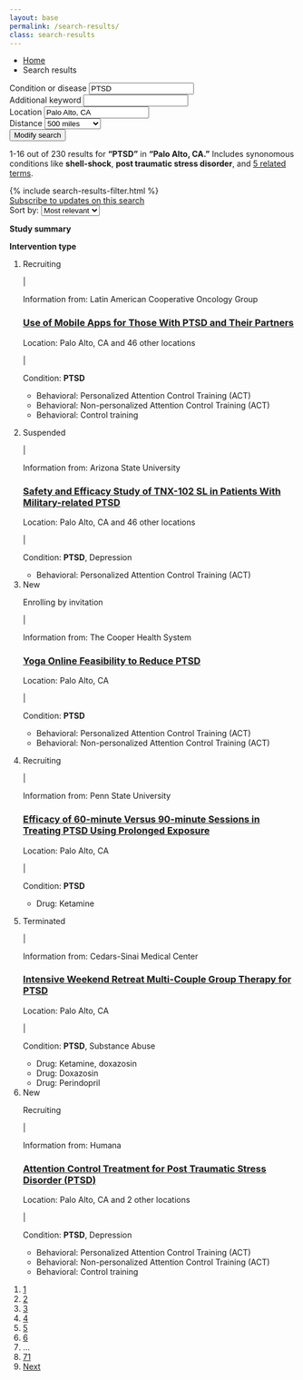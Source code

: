 ```yaml
---
layout: base
permalink: /search-results/
class: search-results
---
```


<nav class="submenu">
  <div class="usa-grid">
    <ul class="breadcrumbs usa-unstyled-list">
      <li>
        <a href="{{ site.baseurl }}/">Home</a>
      </li>
      <li>Search results</li>
    </ul>
  </div>
</nav>
<div class="search_result-search">
  <form class="usa-grid" action="">
    <div class="search_result-search-input">
      <label class="" for="search_field-condition">Condition or disease</label>
      <input id="search_field-condition" name="input-type-text" type="text" value="PTSD">
    </div>
    <div class="search_result-search-input">
      <label class="" for="search_field-keyword">Additional keyword</label>
      <input id="search_field-keyword" name="input-type-text" type="text" value="">
    </div>
    <div class="search_result-search-input">
      <label class="" for="search_field-location">Location</label>
      <input id="search_field-location" name="input-type-text" type="text" value="Palo Alto, CA">
    </div>
    <div class="search_result-search-input search_result-search-input-distance">
      <label for="distance">Distance</label>
      <select id="distance" name="distance">
        <option></option>
        <option value="50">50 miles</option>
        <option value="100">100 miles</option>
        <option value="250">250 miles</option>
        <option value="500" selected>500 miles</option>
        <option value="any">Any distance</option>
      </select>
    </div>
    <button class="">
      <span class="usa-sr-only">Modify search</span>
      <i class="fa fa-search" aria-hidden="true"></i>
    </button>
  </form>
</div>
<nav class="search_result-info_bar">
  <div class="usa-grid">
    <p class="search_result-count">1-16 out of 230 results for <b>“PTSD”</b> in <b>“Palo Alto, CA.”</b> Includes synonomous conditions like <b>shell-shock</b>, <b>post traumatic stress disorder</b>, and <a href="#0">5 related terms</a>.</p>
  </div>
</nav>
<div class="usa-grid">
  <aside class="search_result-filter usa-width-one-fourth">
    {% include search-results-filter.html %}
  </aside>
  <div class="usa-width-three-fourths">
    <div class="search_results-info">
      <div class="usa-width-one-half">
        <a class="link-subscribe" href="javascript:void(0);">Subscribe to updates on this search</a>
      </div>
      <div class="usa-width-one-half">
        <form class="form-sort" action="">
          <label for="options">Sort by:</label>
          <select name="options" id="options">
            <option value="value1">Most relevant</option>
            <option value="value2">Newest</option>
            <option value="value3">Oldest</option>
          </select>
        </form>
      </div>
    </div>
    <div class="usa-grid-full search_results-heading">
      <div class="usa-width-two-thirds">
        <p class="term"><b>Study summary</b></p>
      </div>
      <div class="usa-width-one-third">
        <p class="term"><b>Intervention type</b></p>
      </div>
    </div>
    <ol class="search_result-list usa-unstyled-list">
      <li class="search_result-item">
        <article>
          <div class="usa-width-two-thirds">
            <p class="search_result-metadata search_result-study-status study-status-recruiting">
              <i class="fa fa-circle" aria-hidden="true"></i>
              Recruiting
            </p>
            <span class="search_result-metadata-divider">|</span>
            <p class="search_result-metadata search_result-submitter">Information from: Latin American Cooperative Oncology Group</p>
            <h3 class="search_result-heading">
              <a href="{{ site.baseurl }}/study-detail/">Use of Mobile Apps for Those With <b>PTSD</b> and Their Partners</a>
            </h3>
            <p class="search_result-metadata">Location: Palo Alto, CA and 46 other locations</p>
            <span class="search_result-metadata-divider">|</span>
            <p class="search_result-metadata">Condition: <b>PTSD</b></p>
          </div>
          <div class="usa-width-one-third">
            <ul class="search_result-intervention">
              <li>Behavioral: Personalized Attention Control Training (ACT)</li>
              <li>Behavioral: Non-personalized Attention Control Training (ACT)</li>
              <li>Behavioral: Control training</li>
            </ul>
          </div>
        </article>
      </li>
      <li class="search_result-item">
        <article>
          <div class="usa-width-two-thirds">
            <p class="search_result-metadata search_result-study-status study-status-suspended-"><i class="fa fa-circle" aria-hidden="true"></i> Suspended</p>
            <span class="search_result-metadata-divider">|</span>
            <p class="search_result-metadata search_result-submitter">Information from: Arizona State University</p>
            <h3 class="search_result-heading">
              <a href="javascript:void(0);">Safety and Efficacy Study of TNX-102 SL in Patients With Military-related <b>PTSD</b></a>
            </h3>
            <p class="search_result-metadata">Location: Palo Alto, CA and 46 other locations</p>
            <span class="search_result-metadata-divider">|</span>
            <p class="search_result-metadata">Condition: <b>PTSD</b>, Depression</p>
          </div>
          <div class="usa-width-one-third">
            <ul class="search_result-intervention">
              <li>Behavioral: Personalized Attention Control Training (ACT)</li>
            </ul>
          </div>
        </article>
      </li>
      <li class="search_result-item">
        <article>
          <span class="usa-label">New</span>
          <div class="usa-width-two-thirds">
            <p class="search_result-metadata search_result-study-status study-status-recruiting"><i class="fa fa-circle" aria-hidden="true"></i> Enrolling by invitation</p>
            <span class="search_result-metadata-divider">|</span>
            <p class="search_result-metadata search_result-submitter">Information from: The Cooper Health System</p>
            <h3 class="search_result-heading">
              <a href="javascript:void(0);">Yoga Online Feasibility to Reduce <b>PTSD</b></a>
            </h3>
            <p class="search_result-metadata">Location: Palo Alto, CA</p>
            <span class="search_result-metadata-divider">|</span>
            <p class="search_result-metadata">Condition: <b>PTSD</b></p>
          </div>
          <div class="usa-width-one-third">
            <ul class="search_result-intervention">
              <li>Behavioral: Personalized Attention Control Training (ACT)</li>
              <li>Behavioral: Non-personalized Attention Control Training (ACT)</li>
            </ul>
          </div>
        </article>
      </li>
      <li class="search_result-item">
        <article>
          <div class="usa-width-two-thirds">
            <p class="search_result-metadata search_result-study-status study-status-recruiting"><i class="fa fa-circle" aria-hidden="true"></i> Recruiting</p>
            <span class="search_result-metadata-divider">|</span>
            <p class="search_result-metadata search_result-submitter">Information from: Penn State University</p>
            <h3 class="search_result-heading">
              <a href="javascript:void(0);">Efficacy of 60-minute Versus 90-minute Sessions in Treating <b>PTSD</b> Using Prolonged Exposure</a>
            </h3>
            <p class="search_result-metadata">Location: Palo Alto, CA</p>
            <span class="search_result-metadata-divider">|</span>
            <p class="search_result-metadata">Condition: <b>PTSD</b></p>
          </div>
          <div class="usa-width-one-third">
            <ul class="search_result-intervention">
              <li>Drug: Ketamine</li>
            </ul>
          </div>
        </article>
      </li>
      <li class="search_result-item">
        <article>
          <div class="usa-width-two-thirds">
            <p class="search_result-metadata search_result-study-status study-status-suspended-"><i class="fa fa-circle" aria-hidden="true"></i> Terminated</p>
            <span class="search_result-metadata-divider">|</span>
            <p class="search_result-metadata search_result-submitter">Information from: Cedars-Sinai Medical Center</p>
            <h3 class="search_result-heading">
              <a href="javascript:void(0);">Intensive Weekend Retreat Multi-Couple Group Therapy for <b>PTSD</b></a>
            </h3>
            <p class="search_result-metadata">Location: Palo Alto, CA</p>
            <span class="search_result-metadata-divider">|</span>
            <p class="search_result-metadata">Condition: <b>PTSD</b>, Substance Abuse</p>
          </div>
          <div class="usa-width-one-third">
            <ul class="search_result-intervention">
              <li>Drug: Ketamine, doxazosin</li>
              <li>Drug: Doxazosin</li>
              <li>Drug: Perindopril</li>
            </ul>
          </div>
        </article>
      </li>
      <li class="search_result-item">
        <article>
          <span class="usa-label">New</span>
          <div class="usa-width-two-thirds">
            <p class="search_result-metadata search_result-study-status study-status-recruiting"><i class="fa fa-circle" aria-hidden="true"></i> Recruiting</p>
            <span class="search_result-metadata-divider">|</span>
            <p class="search_result-metadata search_result-submitter">Information from: Humana</p>
            <h3 class="search_result-heading">
              <a href="javascript:void(0);">Attention Control Treatment for Post Traumatic Stress Disorder (<b>PTSD</b>)</a>
            </h3>
            <p class="search_result-metadata">Location: Palo Alto, CA and 2 other locations</p>
            <span class="search_result-metadata-divider">|</span>
            <p class="search_result-metadata">Condition: <b>PTSD</b>, Depression</p>
          </div>
          <div class="usa-width-one-third">
            <ul class="search_result-intervention">
              <li>Behavioral: Personalized Attention Control Training (ACT)</li>
              <li>Behavioral: Non-personalized Attention Control Training (ACT)</li>
              <li>Behavioral: Control training</li>
            </ul>
          </div>
        </article>
      </li>
    </ol>
<nav class="pagination" role="navigation" aria-label="Pagination">
  <ol>
    <li class="pagination-page"><a class="is-active" href="#0" aria-label="Page 1, Current Page" tabindex="-1">1</a></li>
    <li class="c-page"><a class="" href="#0" aria-label="Page 2">2</a></li>
    <li class="c-page"><a class="" href="#0" aria-label="Page 3">3</a></li>
    <li class="c-page"><a class="" href="#0" aria-label="Page 4">4</a></li>
    <li class="c-page"><a class="" href="#0" aria-label="Page 5">5</a></li>
    <li class="c-page"><a class="" href="#0" aria-label="Page 6">6</a></li>
    <li class="c-page" aria-hidden="true">…</li>
    <li class="c-page"><a class="" href="#0" aria-label="Page 71">71</a></li>
    <li class="c-page-next"><a href="#0" aria-label="Next Page">Next <i class="fa fa-angle-right" aria-hidden="true"></i></a></li>
  </ol>
</nav>
  </div>
</div>
